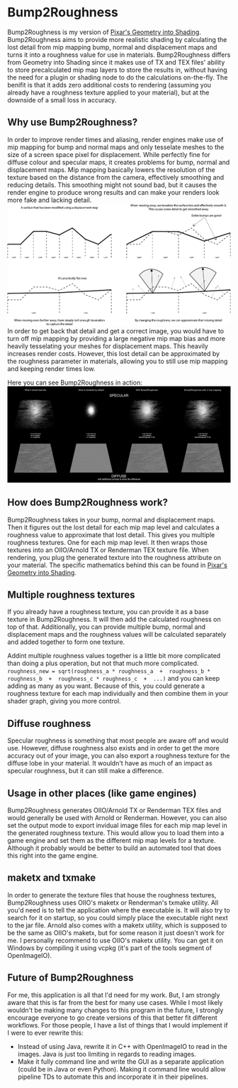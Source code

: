 # Bump2Roughness
Bump2Roughness is my version of [Pixar's Geometry into Shading](https://graphics.pixar.com/library/BumpRoughness/). 
Bump2Roughness aims to provide more realistic shading by calculating the lost detail from mip mapping bump, normal 
and displacement maps and turns it into a roughness value for use in materials. Bump2Roughness differs from Geometry into Shading
since it makes use of TX and TEX files' ability to store precalculated mip map layers to store the results in, without having
the need for a plugin or shading node to do the calculations on-the-fly. The benifit is that it adds zero additional costs to
rendering (assuming you already have a roughness texture applied to your material), but at the downside of a small loss in accuracy.

## Why use Bump2Roughness?
In order to improve render times and aliasing, render engines make use of mip mapping for bump and normal maps and only tesselate
meshes to the size of a screen space pixel for displacement. While perfectly fine for diffuse colour and specular maps, it creates
problems for bump, normal and displacement maps. Mip mapping basically lowers the resolution of the texture based on the distance
from the camera, effectively smoothing and reducing details. This smoothing might not sound bad, but it causes the render engine
to produce wrong results and can make your renders look more fake and lacking detail. ![Implications from smoothing a displacement map](Bump2Roughness_illustration.jpg)
In order to get back that detail and get a correct image, you would have to turn off mip mapping by providing a large negative mip map bias
and more heavily tesselating your meshes for displacement maps. This heavily increases render costs. However, this lost detail can be
approximated by the roughness parameter in materials, allowing you to still use mip mapping and keeping render times low.

Here you can see Bump2Roughness in action: ![Showcase of Bump2Roughness](Bump2Roughness_test_image.png)

## How does Bump2Roughness work?
Bump2Roughness takes in your bump, normal and displacement maps. Then it figures out the lost detail for each mip map level and
calculates a roughness value to approximate that lost detail. This gives you multiple roughness textures. One for each mip map level.
It then wraps those textures into an OIIO/Arnold TX or Renderman TEX texture file. When rendering, you plug the generated texture into
the roughness attribute on your material. The specific mathematics behind this can be found in [Pixar's Geometry into Shading](https://graphics.pixar.com/library/BumpRoughness/).

## Multiple roughness textures
If you already have a roughness texture, you can provide it as a base texture in Bump2Roughness. It will then add the calculated roughness
on top of that. Additionally, you can provide multiple bump, normal and displacement maps and the roughness values will be calculated separately
and added together to form one texture.

Addint multiple roughness values together is a little bit more complicated than doing a plus operation, but not that much more complicated.
```roughness_new = sqrt(roughness_a * roughness_a  +  roughness_b * roughness_b  +  roughness_c * roughness_c  +  ...)```
and you can keep adding as many as you want. Because of this, you could generate a roughness texture for each map individually and then
combine them in your shader graph, giving you more control.

## Diffuse roughness
Specular roughness is something that most people are aware off and would use. However, diffuse roughness also exists and in order to
get the more accuracy out of your image, you can also export a roughness texture for the diffuse lobe in your material. It wouldn't
have as much of an impact as specular roughness, but it can still make a difference.

## Usage in other places (like game engines)
Bump2Roughness generates OIIO/Arnold TX or Renderman TEX files and would generally be used with Arnold or Renderman. However, you can also
set the output mode to export invidual image files for each mip map level in the generated roughness texture. This would allow you to
load them into a game engine and set them as the different mip map levels for a texture. Although it probably would be better to build
an automated tool that does this right into the game engine.

## maketx and txmake
In order to generate the texture files that house the roughness textures, Bump2Roughness uses OIIO's maketx or Renderman's txmake utility.
All you'd need is to tell the application where the executable is. It will also try to search for it on startup, so you could simply place
the executable right next to the jar file. Arnold also comes with a maketx utility, which is supposed to be the same as OIIO's maketx, but
for some reason it just doesn't work for me. I personally recommend to use OIIO's maketx utility. You can get it on Windows by compiling it
using vcpkg (it's part of the tools segment of OpenImageIO).

## Future of Bump2Roughness
For me, this application is all that I'd need for my work. But, I am strongly aware that this is far from the best for many use cases.
While I most likely wouldn't be making many changes to this program in the future, I strongly encourage everyone to go create versions of
this that better fit different workflows. For those people, I have a list of things that I would implement if I were to ever rewrite this:
* Instead of using Java, rewrite it in C++ with OpenImageIO to read in the images. Java is just too limiting in regards to reading images.
* Make it fully command line and write the GUI as a separate application (could be in Java or even Python). Making it command line would allow pipeline TDs to automate this and incorporate it in their pipelines.